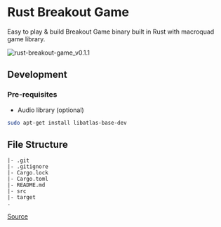 # Rust Breakout Game

Easy to play & build Breakout Game binary built in Rust with macroquad game library.

![rust-breakout-game_v0.1.1](https://user-images.githubusercontent.com/76430758/183031203-0c71cc2c-f513-4415-8fa3-be35c03a6fcc.png)

## Development

### Pre-requisites

- Audio library (optional)

```sh
sudo apt-get install libatlas-base-dev
```

## File Structure

```ascii
|- .git
|- .gitignore
|- Cargo.lock
|- Cargo.toml
|- README.md
|- src
|- target
.
```

[Source](https://stackoverflow.com/questions/59938763/usr-bin-ld-cannot-find-lasound)
